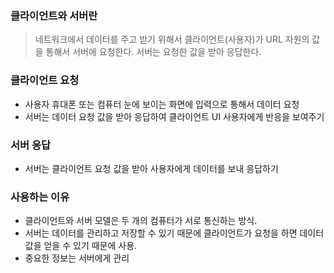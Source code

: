 ### 클라이언트와 서버란
> 네트워크에서 데이터를 주고 받기 위해서 클라이언트(사용자)가 URL 자원의 값을 통해서 서버에 요청한다. 서버는 요청한 값을 받아 응답한다. 

### 클라이언트 요청
+ 사용자 휴대폰 또는 컴퓨터 눈에 보이는 화면에 입력으로 통해서 데이터 요청
+ 서버는 데이터 요청 값을 받아 응답하여 클라이언트 UI 사용자에게 반응을 보여주기

### 서버 응답 
+ 서버는 클라이언트 요청 값을 받아 사용자에게 데이터를 보내 응답하기

### 사용하는 이유 
+ 클라이언트와 서버 모델은 두 개의 컴퓨터가 서로 통신하는 방식.
+ 서버는 데이터를 관리하고 저장할 수 있기 때문에 클라이언트가 요청을 하면 데이터 값을 얻을 수 있기 때문에 사용.
+ 중요한 정보는 서버에게 관리 
  

